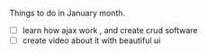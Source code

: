 Things to do in January month.
- [ ] learn how ajax work , and create crud software
- [ ] create video about it with beautiful ui